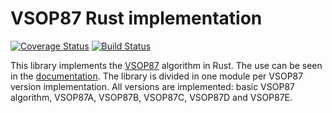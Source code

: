 # VSOP87 Rust implementation #
[![Coverage Status](https://coveralls.io/repos/Razican/vsop87-rs/badge.svg?branch=master&service=github)](https://coveralls.io/github/Razican/vsop87-rs?branch=master)
[![Build Status](https://travis-ci.org/Razican/vsop87-rs.svg?branch=master)](https://travis-ci.org/Razican/vsop87-rs)

This library implements the [VSOP87](https://en.wikipedia.org/wiki/VSOP_%28planets%29) algorithm in
Rust. The use can be seen in the [documentation](http://razican.github.io/vsop87-rs). The library is
divided in one module per VSOP87 version implementation. All versions are implemented: basic VSOP87
algorithm, VSOP87A, VSOP87B, VSOP87C, VSOP87D and VSOP87E.
